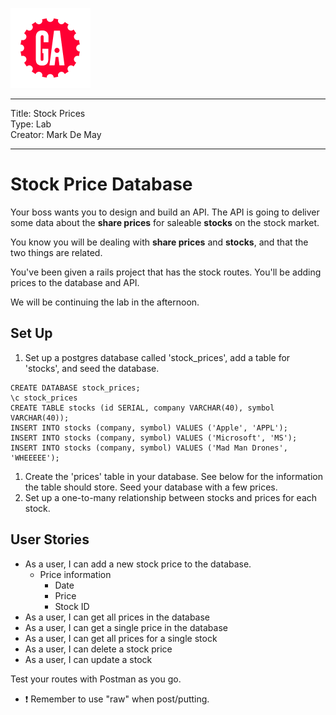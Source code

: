![](/ga_cog.png)

---

Title: Stock Prices <br>
Type: Lab <br>
Creator: Mark De May <br>

---

# Stock Price Database

Your boss wants you to design and build an API. The API is going to deliver some data about the **share prices** for saleable **stocks** on the stock market.

You know you will be dealing with **share prices** and **stocks**, and that the two things are related.

You've been given a rails project that has the stock routes. You'll be adding prices to the database and API.

We will be continuing the lab in the afternoon.

## Set Up


1. Set up a postgres database called 'stock_prices', add a table for 'stocks', and seed the database.

```
CREATE DATABASE stock_prices;
\c stock_prices
CREATE TABLE stocks (id SERIAL, company VARCHAR(40), symbol VARCHAR(40));
INSERT INTO stocks (company, symbol) VALUES ('Apple', 'APPL');
INSERT INTO stocks (company, symbol) VALUES ('Microsoft', 'MS');
INSERT INTO stocks (company, symbol) VALUES ('Mad Man Drones', 'WHEEEEE');
```

1. Create the 'prices' table in your database. See below for the information the table should store. Seed your database with a few prices.
1. Set up a one-to-many relationship between stocks and prices for each stock.

## User Stories

  - As a user, I can add a new stock price to the database.
    - Price information
      - Date
      - Price
      - Stock ID
  - As a user, I can get all prices in the database
  - As a user, I can get a single price in the database
  - As a user, I can get all prices for a single stock
  - As a user, I can delete a stock price
  - As a user, I can update a stock

Test your routes with Postman as you go.
   - :exclamation: Remember to use "raw" when post/putting.
